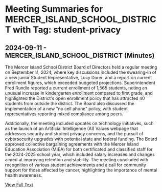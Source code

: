 # Meeting Summaries for MERCER_ISLAND_SCHOOL_DISTRICT with Tag: student-privacy

## 2024-09-11 - MERCER_ISLAND_SCHOOL_DISTRICT (Minutes)

The Mercer Island School District Board of Directors held a regular meeting on September 11, 2024, where key discussions included the swearing-in of a new junior Student Representative, Lucy Dorer, and a report on current enrollment figures, which exceeded budgeted projections. Superintendent Fred Rundle reported a current enrollment of 1,565 students, noting an unusual increase in kindergarten enrollment compared to first grade, and highlighted the District's open enrollment policy that has attracted 40 students from outside the district. The Board also discussed the implementation of a new "no cell phone" policy, with student representatives reporting mixed compliance among peers. 

Additionally, the meeting included updates on technology initiatives, such as the launch of an Artificial Intelligence (AI) Values webpage that addresses security and student privacy concerns, and the pursuit of cybersecurity upgrades with potential state and federal funding. The Board approved collective bargaining agreements with the Mercer Island Education Association (MIEA) for both certificated and classified staff for the 2024-2025 school year, which included salary increases and changes aimed at improving retention and stability. The meeting concluded with recognition of various student achievements and a call for community support for those affected by cancer, highlighting the importance of mental health awareness.

[View Full Text](https://raw.githubusercontent.com/VoronoiPerspectives/WashingtonStateSchoolBoardExplorer/refs/heads/main/data/countries/usa/states/wa/counties/king/school_boards/mercer_island_school_district/2024/processed/2024-09-11-minutes.txt)

